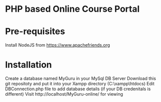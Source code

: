 # PHP based Online Course Portal
# Pre-requisites
Install NodeJS from https://www.apachefriends.org
# Installation
Create a database named MyGuru in your MySql DB Server
Download this git repositoty and put it into your Xampp directory (C:\xampp\htdocs)
Edit DBConnection.php file to add database details (if your DB credenitals is different)
Visit http://localhost/MyGuru-online/ for viewing
